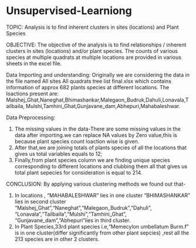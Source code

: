 # Unsupervised-Learniong
TOPIC: Analysis is to find inherent clusters in sites (locations) and Plant Species

OBJECTIVE: The objective of the analysis is to find relationships / inherent clusters in sites (locations) and/or plant species. The counts of various species at multiple quadrats at multiple locations are provided in various sheets in the excel file.

Data Importing and understanding:
Originally we are considering the data in the file named All sites All quadrats tree list final.xlsx which contains information of approx 682 plants species at different locations. The loactions present are:
Malshej_Ghat,Naneghat,Bhimashankar,Malegaon_Budruk,Dahuli,Lonavala,Tailbaila, Mulshi,Tamhini_Ghat,Gunjavane_dam,Abhepuri,Mahabaleshwar.

Data Preprocessing:
1) The missing values in the data-There are some missing values in the data after importing.we can replace NA values by Zero value,this is because plant species count loaction wise is given.
2) After that,we are joining totals of plants species of all the locations that gives us total variables equals to 12;
3) Finally,from plant species column we are finding unique species corresponding to different locations and clubbing them all that gives us total plant sepecies for consideration is equal to 214.

CONCLUSION:
By applying various clustering methods we found out that-
1) In locations , “MAHABALESHWAR” lies in one cluster “BHIMASHANKAR” lies in second cluster “Malshej_Ghat”,“Naneghat”,“Malegaon_Budruk”,“Dahuli”, “Lonavala”,“Tailbaila”,“Mulshi”,“Tamhini_Ghat”, “Gunjavane_dam”,“Abhepuri”lies in third cluster.
2) In Plant Species,33rd plant species i.e,“Memecylon umbellatum Burm.f” is in one cluster(differ significantly from other plant sepcies) ,rest all the 213 species are in other 2 clusters.
